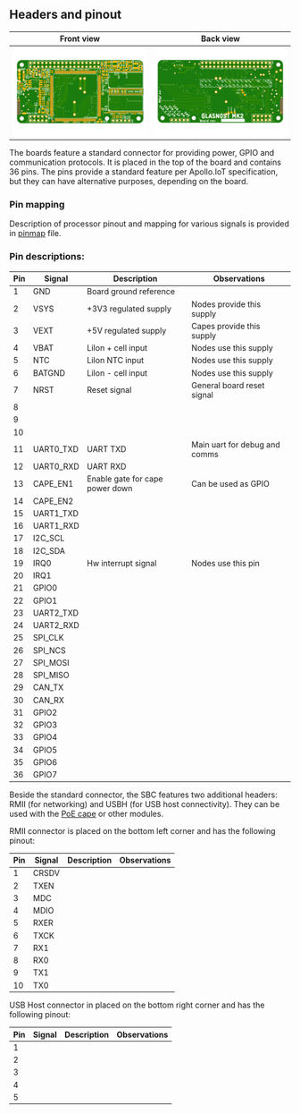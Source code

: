 ## Headers and pinout

|Front view | Back view |
| ------ | ------ |
| ![module_top](/assets/top.png) | ![module_bottom](/assets/bottom.png) |

The boards feature a standard connector for providing power, GPIO and communication protocols. It is placed in the top of the board and contains 36 pins. The pins provide a standard feature per Apollo.IoT specification, but they can have alternative purposes, depending on the board.

### Pin mapping
Description of processor pinout and mapping for various signals is provided in [pinmap](PINMAP.md) file.

### Pin descriptions:

| Pin | Signal | Description | Observations |
| ------ | ------ | ------ | ------ |
| 1 | GND | Board ground reference 
| 2 | VSYS | +3V3 regulated supply | Nodes provide this supply |
| 3 | VEXT | +5V regulated supply | Capes provide this supply |
| 4 | VBAT | LiIon + cell input | Nodes use this supply |
| 5 | NTC | LiIon NTC input | Nodes use this supply |
| 6 | BATGND | LiIon - cell input | Nodes use this supply |
| 7 | NRST | Reset signal | General board reset signal |
| 8 |
| 9 |
| 10 |
| 11 | UART0_TXD | UART TXD | Main uart for debug and comms|
| 12 | UART0_RXD | UART RXD |
| 13 | CAPE_EN1 | Enable gate for cape power down | Can be used as GPIO |
| 14 | CAPE_EN2 |
| 15 | UART1_TXD |
| 16 | UART1_RXD |
| 17 | I2C_SCL |
| 18 | I2C_SDA |
| 19 | IRQ0 | Hw interrupt signal | Nodes use this pin |
| 20 | IRQ1 |
| 21 | GPIO0 |
| 22 | GPIO1 |
| 23 | UART2_TXD |
| 24 | UART2_RXD |
| 25 | SPI_CLK |
| 26 | SPI_NCS |
| 27 | SPI_MOSI |
| 28 | SPI_MISO |
| 29 | CAN_TX |
| 30 | CAN_RX |
| 31 | GPIO2 |
| 32 | GPIO3 |
| 33 | GPIO4 |
| 34 | GPIO5 |
| 35 | GPIO6 |
| 36 | GPIO7 |

Beside the standard connector, the SBC features two additional headers: RMII (for networking) and USBH (for USB host connectivity). They can be used with the [PoE cape](https://github.com/vd-rd/hw_cape_poe) or other modules.

RMII connector is placed on the bottom left corner and has the following pinout:

| Pin | Signal | Description | Observations |
| ------ | ------ | ------ | ------ |
| 1 | CRSDV | 
| 2 | TXEN |
| 3 | MDC |
| 4 | MDIO |
| 5 | RXER |
| 6 | TXCK |
| 7 | RX1 |
| 8 | RX0 |
| 9 | TX1 |
| 10 | TX0 |

USB Host connector in placed on the bottom right corner and has the following pinout:

| Pin | Signal | Description | Observations |
| ------ | ------ | ------ | ------ |
| 1 |
| 2 |
| 3 |
| 4 |
| 5 |
